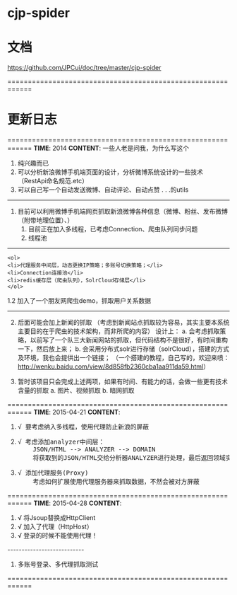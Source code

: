 cjp-spider
============================================================
文档
============================================================
<a href="https://github.com/JPCui/doc/tree/master/cjp-spider">
	https://github.com/JPCui/doc/tree/master/cjp-spider
</a>

============================================================
<h1>更新日志</h1>
============================================================
<strong>TIME</strong>:
	2014
<strong>CONTENT</strong>:
一些人老是问我，为什么写这个
<ol>
<li>纯兴趣而已</li>
<li>可以分析新浪微博手机端页面的设计，分析微博系统设计的一些技术（RestApi命名规范.etc）</li>
<li>可以自己写一个自动发送微博、自动评论、自动点赞 . . .的utils</li>
</ol>

---------------------------------------------------------------------------------------

1. 目前可以利用微博手机端网页抓取新浪微博各种信息（微博、粉丝、发布微博（附带地理位置）、）
	<ol>
	<li>目前正在加入多线程，已考虑Connection、爬虫队列同步问题</li>
	<li>线程池</li>
	</ol>
---------------------------
	<ol>
	<li>代理服务中间层，动态更换IP策略；多账号切换策略；</li>
	<li>Connection连接池</li>
	<li>redis缓存层（爬虫队列），SolrCloud存储层</li>
	</ol>
1.2 加入了一个朋友网爬虫demo，抓取用户关系数据

---------------------------------------------------------------------------------------

2. 后面可能会加上新闻的抓取
	（考虑到新闻站点抓取较为容易，其实主要本系统主要目的在于爬虫的技术架构，而非所爬的内容）
	设计上：
	a. 会考虑抓取策略，以前写了一个队三大新闻网站的抓取，但代码结构不是很好，有时间重构一下，然后放上来；
	b. 会采用分布式solr进行存储（solrCloud），搭建的方式及环境，我也会提供出一个链接；
	（一个搭建的教程，自己写的，欢迎来喷：<a href="http://wenku.baidu.com/view/8d858fb2360cba1aa911da59.html" target="_blank">http://wenku.baidu.com/view/8d858fb2360cba1aa911da59.html</a>）

3. 暂时该项目只会完成上述两项，如果有时间、有能力的话，会做一些更有技术含量的抓取
	a. 图片、视频抓取
	b. 暗网抓取

============================================================
<strong>TIME</strong>:
	2015-04-21
<strong>CONTENT</strong>:
<ol>
<li><pre>
√ 要考虑纳入多线程，使用代理防止新浪的屏蔽
</pre></li>
<li><pre>
√ 考虑添加analyzer中间层：
	JSON/HTML --> ANALYZER --> DOMAIN
	将获取到的JSON/HTML交给分析器ANALYZER进行处理，最后返回领域实体DOMAIN
</pre></li>
<li><pre>
√ 添加代理服务(Proxy)
	考虑如何扩展使用代理服务器来抓取数据，不然会被对方屏蔽
</pre></li>
</ol>	
============================================================
<strong>TIME</strong>:
	2015-04-28
<strong>CONTENT</strong>:
<ol>
	<li>√ 将Jsoup替换成HttpClient</li>
	<li>√ 加入了代理（HttpHost）</li>
	<li>√ 登录的时候不能使用代理！</li>
</ol>
---------------------------
<ol>
	<li> 多账号登录、多代理抓取测试</li>
</ol>

============================================================


